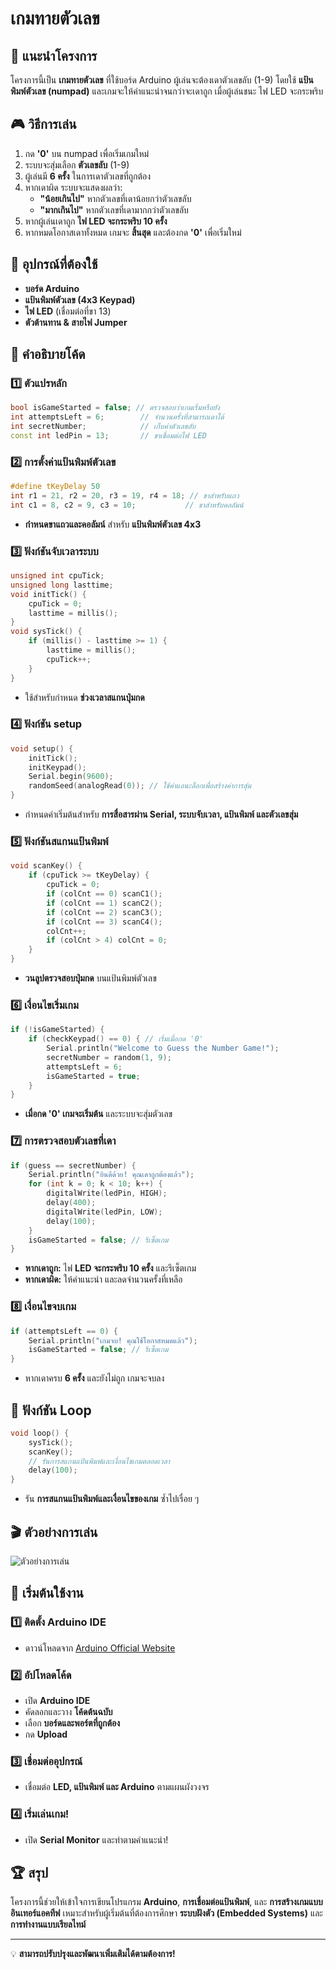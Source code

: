 # เกมทายตัวเลข

## 📌 แนะนำโครงการ
โครงการนี้เป็น **เกมทายตัวเลข** ที่ใช้บอร์ด Arduino ผู้เล่นจะต้องเดาตัวเลขลับ (1-9) โดยใช้ **แป้นพิมพ์ตัวเลข (numpad)** และเกมจะให้คำแนะนำจนกว่าจะเดาถูก เมื่อผู้เล่นชนะ ไฟ LED จะกระพริบ

## 🎮 วิธีการเล่น
1. กด **'0'** บน numpad เพื่อเริ่มเกมใหม่
2. ระบบจะสุ่มเลือก **ตัวเลขลับ** (1-9)
3. ผู้เล่นมี **6 ครั้ง** ในการเดาตัวเลขที่ถูกต้อง
4. หากเดาผิด ระบบจะแสดงผลว่า:
   - **"น้อยเกินไป"** หากตัวเลขที่เดาน้อยกว่าตัวเลขลับ
   - **"มากเกินไป"** หากตัวเลขที่เดามากกว่าตัวเลขลับ
5. หากผู้เล่นเดาถูก **ไฟ LED จะกระพริบ 10 ครั้ง**
6. หากหมดโอกาสเดาทั้งหมด เกมจะ **สิ้นสุด** และต้องกด **'0'** เพื่อเริ่มใหม่

## 🔧 อุปกรณ์ที่ต้องใช้
- **บอร์ด Arduino**
- **แป้นพิมพ์ตัวเลข (4x3 Keypad)**
- **ไฟ LED** (เชื่อมต่อที่ขา 13)
- **ตัวต้านทาน & สายไฟ Jumper**

## 📝 คำอธิบายโค้ด
### **1️⃣ ตัวแปรหลัก**
```cpp
bool isGameStarted = false; // ตรวจสอบว่าเกมเริ่มหรือยัง
int attemptsLeft = 6;        // จำนวนครั้งที่สามารถเดาได้
int secretNumber;            // เก็บค่าตัวเลขลับ
const int ledPin = 13;       // ขาเชื่อมต่อไฟ LED
```

### **2️⃣ การตั้งค่าแป้นพิมพ์ตัวเลข**
```cpp
#define tKeyDelay 50
int r1 = 21, r2 = 20, r3 = 19, r4 = 18; // ขาสำหรับแถว
int c1 = 8, c2 = 9, c3 = 10;           // ขาสำหรับคอลัมน์
```
- **กำหนดขาแถวและคอลัมน์** สำหรับ **แป้นพิมพ์ตัวเลข 4x3**

### **3️⃣ ฟังก์ชันจับเวลาระบบ**
```cpp
unsigned int cpuTick;
unsigned long lasttime;
void initTick() {
    cpuTick = 0;
    lasttime = millis();
}
void sysTick() {
    if (millis() - lasttime >= 1) {
        lasttime = millis();
        cpuTick++;
    }
}
```
- ใช้สำหรับกำหนด **ช่วงเวลาสแกนปุ่มกด**

### **4️⃣ ฟังก์ชัน setup**
```cpp
void setup() {
    initTick();
    initKeypad();
    Serial.begin(9600);
    randomSeed(analogRead(0)); // ใช้ค่าแอนะล็อกเพื่อสร้างค่าการสุ่ม
}
```
- กำหนดค่าเริ่มต้นสำหรับ **การสื่อสารผ่าน Serial, ระบบจับเวลา, แป้นพิมพ์ และตัวเลขสุ่ม**

### **5️⃣ ฟังก์ชันสแกนแป้นพิมพ์**
```cpp
void scanKey() {
    if (cpuTick >= tKeyDelay) {
        cpuTick = 0;
        if (colCnt == 0) scanC1();
        if (colCnt == 1) scanC2();
        if (colCnt == 2) scanC3();
        if (colCnt == 3) scanC4();
        colCnt++;
        if (colCnt > 4) colCnt = 0;
    }
}
```
- **วนลูปตรวจสอบปุ่มกด** บนแป้นพิมพ์ตัวเลข

### **6️⃣ เงื่อนไขเริ่มเกม**
```cpp
if (!isGameStarted) {
    if (checkKeypad() == 0) { // เริ่มเมื่อกด '0'
        Serial.println("Welcome to Guess the Number Game!");
        secretNumber = random(1, 9);
        attemptsLeft = 6;
        isGameStarted = true;
    }
}
```
- **เมื่อกด '0' เกมจะเริ่มต้น** และระบบจะสุ่มตัวเลข

### **7️⃣ การตรวจสอบตัวเลขที่เดา**
```cpp
if (guess == secretNumber) {
    Serial.println("ยินดีด้วย! คุณเดาถูกต้องแล้ว");
    for (int k = 0; k < 10; k++) {
        digitalWrite(ledPin, HIGH);
        delay(400);
        digitalWrite(ledPin, LOW);
        delay(100);
    }
    isGameStarted = false; // รีเซ็ตเกม
}
```
- **หากเดาถูก:** ไฟ **LED จะกระพริบ 10 ครั้ง** และรีเซ็ตเกม
- **หากเดาผิด:** ให้คำแนะนำ และลดจำนวนครั้งที่เหลือ

### **8️⃣ เงื่อนไขจบเกม**
```cpp
if (attemptsLeft == 0) {
    Serial.println("เกมจบ! คุณใช้โอกาสหมดแล้ว");
    isGameStarted = false; // รีเซ็ตเกม
}
```
- หากเดาครบ **6 ครั้ง** และยังไม่ถูก เกมจะจบลง

## 🔄 ฟังก์ชัน Loop
```cpp
void loop() {
    sysTick();
    scanKey();
    // รันการสแกนแป้นพิมพ์และเงื่อนไขเกมตลอดเวลา
    delay(100);
}
```
- รัน **การสแกนแป้นพิมพ์และเงื่อนไขของเกม** ซ้ำไปเรื่อย ๆ

## 🎬 ตัวอย่างการเล่น
![ตัวอย่างการเล่น](https://your-image-link.png)

## 🚀 เริ่มต้นใช้งาน
### **1️⃣ ติดตั้ง Arduino IDE**
- ดาวน์โหลดจาก [Arduino Official Website](https://www.arduino.cc/)

### **2️⃣ อัปโหลดโค้ด**
- เปิด **Arduino IDE**
- คัดลอกและวาง **โค้ดต้นฉบับ**
- เลือก **บอร์ดและพอร์ตที่ถูกต้อง**
- กด **Upload**

### **3️⃣ เชื่อมต่ออุปกรณ์**
- เชื่อมต่อ **LED, แป้นพิมพ์ และ Arduino** ตามแผนผังวงจร

### **4️⃣ เริ่มเล่นเกม!**
- เปิด **Serial Monitor** และทำตามคำแนะนำ!

## 🏆 สรุป
โครงการนี้ช่วยให้เข้าใจการเขียนโปรแกรม **Arduino**, **การเชื่อมต่อแป้นพิมพ์**, และ **การสร้างเกมแบบอินเทอร์แอคทีฟ** เหมาะสำหรับผู้เริ่มต้นที่ต้องการศึกษา **ระบบฝังตัว (Embedded Systems)** และ **การทำงานแบบเรียลไทม์**

---
💡 **สามารถปรับปรุงและพัฒนาเพิ่มเติมได้ตามต้องการ!**

